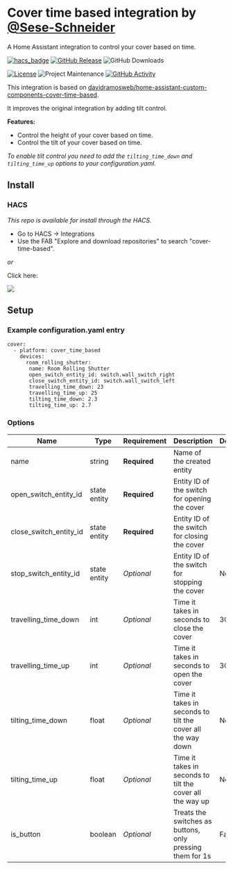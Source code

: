 # Cover time based integration by [@Sese-Schneider](https://www.github.com/Sese-Schneider)
A Home Assistant integration to control your cover based on time.

[![hacs_badge](https://img.shields.io/badge/HACS-Default-41BDF5.svg?style=for-the-badge)](https://my.home-assistant.io/redirect/hacs_repository/?owner=Sese-Schneider&repository=ha-cover-time-based&category=integration)
[![GitHub Release][releases-shield]][releases]
![GitHub Downloads][downloads-shield]

[![License][license-shield]](LICENSE)
![Project Maintenance][maintenance-shield]
[![GitHub Activity][commits-shield]][commits]

This integration is based on [davidramosweb/home-assistant-custom-components-cover-time-based](https://github.com/davidramosweb/home-assistant-custom-components-cover-time-based/).

It improves the original integration by adding tilt control.

**Features:**

- Control the height of your cover based on time.
- Control the tilt of your cover based on time.

*To enable tilt control you need to add the `tilting_time_down` and `tilting_time_up` options to your configuration.yaml.*

## Install

### HACS

*This repo is available for install through the HACS.*

* Go to HACS → Integrations
* Use the FAB "Explore and download repositories" to search "cover-time-based".

_or_

Click here:

[![](https://my.home-assistant.io/badges/hacs_repository.svg)](https://my.home-assistant.io/redirect/hacs_repository/?owner=Sese-Schneider&repository=ha-cover-time-based&category=integration)


## Setup

### Example configuration.yaml entry

```
cover:
  - platform: cover_time_based
	devices:
	  room_rolling_shutter:
	   name: Room Rolling Shutter
	   open_switch_entity_id: switch.wall_switch_right
	   close_switch_entity_id: switch.wall_switch_left
	   travelling_time_down: 23
	   travelling_time_up: 25
	   tilting_time_down: 2.3
	   tilting_time_up: 2.7
```

### Options

| Name                   | Type         | Requirement  | Description                                                 | Default |
|------------------------| ------------ | ------------ |-------------------------------------------------------------| ------- |
| name                   | string       | **Required** | Name of the created entity                                  |         |
| open_switch_entity_id  | state entity | **Required** | Entity ID of the switch for opening the cover               |         |
| close_switch_entity_id | state entity | **Required** | Entity ID of the switch for closing the cover               |         |
| stop_switch_entity_id  | state entity | *Optional*   | Entity ID of the switch for stopping the cover              | None    |
| travelling_time_down   | int          | *Optional*   | Time it takes in seconds to close the cover                 | 30      |
| travelling_time_up     | int          | *Optional*   | Time it takes in seconds to open the cover                  | 30      |
| tilting_time_down      | float        | *Optional*   | Time it takes in seconds to tilt the cover all the way down | None    |
| tilting_time_up        | float        | *Optional*   | Time it takes in seconds to tilt the cover all the way up   | None    |
| is_button              | boolean      | *Optional*   | Treats the switches as buttons, only pressing them for 1s   | False   |


[commits-shield]: https://img.shields.io/github/commit-activity/y/Sese-Schneider/ha-cover-time-based.svg?style=for-the-badge
[commits]: https://github.com/Sese-Schneider/ha-cover-time-based/commits/master
[downloads-shield]: https://img.shields.io/github/downloads/Sese-Schneider/ha-cover-time-based/total.svg?style=for-the-badge
[license-shield]: https://img.shields.io/github/license/Sese-Schneider/ha-cover-time-based.svg?style=for-the-badge
[maintenance-shield]: https://img.shields.io/maintenance/yes/2024.svg?style=for-the-badge
[releases-shield]: https://img.shields.io/github/release/Sese-Schneider/ha-cover-time-based.svg?style=for-the-badge
[releases]: https://github.com/Sese-Schneider/ha-cover-time-based/releases
